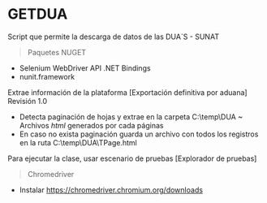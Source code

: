 # GETDUA
Script que permite la descarga de datos de las DUA´S - SUNAT

> Paquetes NUGET
- Selenium WebDriver API .NET Bindings
- nunit.framework

Extrae información de la plataforma [Exportación definitiva por aduana]
Revisión 1.0

- Detecta paginación de hojas y extrae en la carpeta C:\temp\DUA ~ Archivos *html* generados por cada páginas
- En caso no exista paginación guarda un archivo con todos los registros en la ruta C:\temp\DUA\TPage.html

Para ejecutar la clase, usar escenario de pruebas [Explorador de pruebas]

> Chromedriver
- Instalar https://chromedriver.chromium.org/downloads
